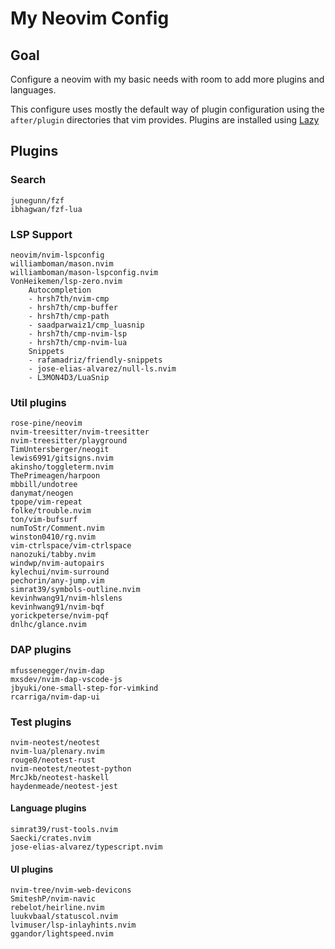 # My Neovim Config


## Goal
Configure a neovim with my basic needs with room to add more plugins and languages.

This configure uses mostly the default way of plugin configuration using the `after/plugin` directories that vim
provides. Plugins are installed using [Lazy](https://github.com/folke/lazy.nvim)


## Plugins

### Search
    junegunn/fzf
    ibhagwan/fzf-lua
### LSP Support
    neovim/nvim-lspconfig 
    williamboman/mason.nvim 
    williamboman/mason-lspconfig.nvim 
    VonHeikemen/lsp-zero.nvim
        Autocompletion
        - hrsh7th/nvim-cmp 
        - hrsh7th/cmp-buffer 
        - hrsh7th/cmp-path 
        - saadparwaiz1/cmp_luasnip 
        - hrsh7th/cmp-nvim-lsp 
        - hrsh7th/cmp-nvim-lua 
        Snippets
        - rafamadriz/friendly-snippets 
        - jose-elias-alvarez/null-ls.nvim	
        - L3MON4D3/LuaSnip 

### Util plugins
    rose-pine/neovim
    nvim-treesitter/nvim-treesitter
    nvim-treesitter/playground
    TimUntersberger/neogit
    lewis6991/gitsigns.nvim
    akinsho/toggleterm.nvim
    ThePrimeagen/harpoon
    mbbill/undotree
    danymat/neogen
    tpope/vim-repeat
    folke/trouble.nvim
    ton/vim-bufsurf
    numToStr/Comment.nvim
    winston0410/rg.nvim
    vim-ctrlspace/vim-ctrlspace
    nanozuki/tabby.nvim
    windwp/nvim-autopairs
    kylechui/nvim-surround
    pechorin/any-jump.vim
    simrat39/symbols-outline.nvim
    kevinhwang91/nvim-hlslens
    kevinhwang91/nvim-bqf
    yorickpeterse/nvim-pqf
    dnlhc/glance.nvim
### DAP plugins
    mfussenegger/nvim-dap
    mxsdev/nvim-dap-vscode-js
    jbyuki/one-small-step-for-vimkind
    rcarriga/nvim-dap-ui
### Test plugins
    nvim-neotest/neotest
    nvim-lua/plenary.nvim
    rouge8/neotest-rust
    nvim-neotest/neotest-python
    MrcJkb/neotest-haskell
    haydenmeade/neotest-jest
#### Language plugins
    simrat39/rust-tools.nvim
    Saecki/crates.nvim
    jose-elias-alvarez/typescript.nvim
#### UI plugins
    nvim-tree/nvim-web-devicons 
    SmiteshP/nvim-navic
    rebelot/heirline.nvim
    luukvbaal/statuscol.nvim
    lvimuser/lsp-inlayhints.nvim
    ggandor/lightspeed.nvim
